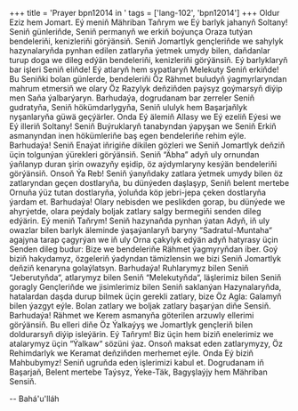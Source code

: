 +++
title = 'Prayer bpn12014 in '
tags = ['lang-102', 'bpn12014']
+++
Oldur Eziz hem Jomart.
    Eý meniň Mähriban Taňrym we Eý barlyk jahanyň Soltany! Seniň günleriňde, Seniň permanyň we erkiň boýunça Oraza tutýan bendeleriňi, kenizleriňi görýänsiň. Seniň Jomartlyk gençleriňde we sahylyk hazynalaryňda pynhan edilen zatlaryňa ýetmek umydy bilen, daňdanlar turup doga we dileg edýän bendeleriňi, kenizleriňi görýänsiň.
    Eý barlyklaryň bar işleri Seniň eliňde!
    Eý atlaryň hem sypatlaryň Melekuty Seniň erkiňde!
    Bu Seniňki bolan günlerde, bendeleriňi Öz Rähmet buludyň ýagmyrlaryndan mahrum etmersiň we olary Öz Razylyk deňziňden paýsyz goýmarsyň diýip men Saňa ýalbarýaryn.
    Barhudaýa, dogrudanam bar zerreler Seniň gudratyňa, Seniň hökümdarlygyňa, Seniň ululyk hem Başarjaňlyk nyşanlaryňa güwä geçýärler.
Onda Eý älemiň Allasy we Eý ezeliň Eýesi we Eý illeriň Soltany! Seniň Buýruklaryň tanabyndan ýapyşan we Seniň Erkiň asmanyndan inen hökümleriňe baş egen bendeleriňe rehim eýle.
    Barhudaýa! Seniň Enaýat iňrigiňe dikilen gözleri we Seniň Jomartlyk deňziň üçin tolgunýan ýürekleri görýänsiň. Seniň “Äbha” adyň uly ornundan ýaňlanyp duran şirin owazyňy eşidip, öz aýdymlaryny kesýän bendeleriňi görýänsiň.
    Onsoň Ýa Reb! Seniň ýanyňdaky zatlara ýetmek umydy bilen öz zatlaryndan geçen dostlaryňa, bu dünýeden daşlaşyp, Seniň belent mertebe Ornuňa ýüz tutan dostlaryňa, ýoluňda köp jebri-jepa çeken dostlaryňa ýardam et.
    Barhudaýa! Olary nebisden we peslikden gorap, bu dünýede we ahyrýetde, olara peýdaly boljak zatlary salgy bermegiňi senden dileg edýärin.
    Eý meniň Taňrym! Seniň hazynaňda pynhan ýatan Adyň, iň uly owazlar bilen barlyk äleminde ýaşaýanlaryň baryny “Sadratul-Muntaha“ agajyna tarap çagyrýan we iň uly Orna çakylyk edýän adyň hatyrasy üçin Senden dileg budur: Bize we bendeleriňe Rähmet ýagmyryňdan iber. Goý biziň hakydamyz, özgeleriň ýadyndan tämizlensin we bizi Seniň Jomartlyk deňziň kenaryna golaýlatsyn.
    Barhudaýa! Ruhlarymyz bilen Seniň “Jeberutyňda“, atlarymyz bilen Seniň “Melekutyňda“, läşlerimiz bilen Seniň goragly Gençleriňde we jisimlerimiz bilen Seniň saklanýan Hazynalaryňda, hatalardan daşda durup bilmek üçin gerekli zatlary, bize Öz Agla: Galamyň bilen ýazgyt eýle. Bolan zatlary we boljak zatlary başarýan diňe Sensiň.
    Barhudaýa! Rähmet we Kerem asmanyňa göterilen arzuwly ellerimi görýänsiň. Bu elleri diňe Öz Ýalkaýyş we Jomartlyk gençleriň bilen doldurarsyň diýip isleýärin. 
    Eý Taňrym! Biz üçin hem biziň enelerimiz we atalarymyz üçin “Ýalkaw“ sözüni ýaz. Onsoň maksat eden zatlarymyzy, Öz Rehimdarlyk we Keramat deňziňden merhemet eýle. Onda Eý biziň Mahbubymyz! Seniň ugruňda eden işlerimizi kabul et. Dogrudanam iň Başarjaň, Belent mertebe Taýsyz, Ýeke-Täk, Bagyşlaýjy hem Mähriban Sensiň.

-- Bahá'u'lláh
